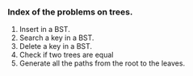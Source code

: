 ### Index of the problems on trees.

1. Insert in a BST.
2. Search a key in a BST.
3. Delete a key in a BST.
4. Check if two trees are equal
12. Generate all the paths from the root to the leaves.
